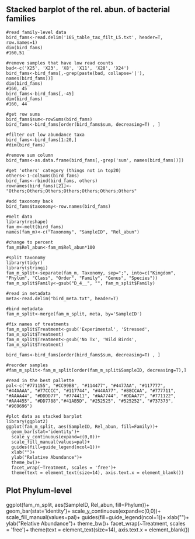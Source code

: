 ## Stacked barplot of the rel. abun. of bacterial families
```
#read family-level data
bird_fams<-read.delim('16S_table_tax_filt_L5.txt', header=T, row.names=1)
dim(bird_fams)
#160,51

#remove samples that have low read counts
bad<-c('X25', 'X23', 'X8', 'X11', 'X28', 'X24')
bird_fams<-bird_fams[,-grep(paste(bad, collapse='|'), names(bird_fams))]
dim(bird_fams)
#160, 45
bird_fams<-bird_fams[,-45]
dim(bird_fams)
#160, 44

#get row sums
bird_fams$sum<-rowSums(bird_fams)
bird_fams<-bird_fams[order(bird_fams$sum, decreasing=T) , ]

#filter out low abundance taxa
bird_fams<-bird_fams[1:20,]
#dim(bird_fams)

#remove sum column
bird_fams<-as.data.frame(bird_fams[,-grep('sum', names(bird_fams))])

#get 'others' category (things not in top20)
others<-1-colSums(bird_fams)
bird_fams<-rbind(bird_fams, others)
rownames(bird_fams)[21]<-"Others;Others;Others;Others;Others;Others;Others"

#add taxonomy back
bird_fams$taxonomy<-row.names(bird_fams)

#melt data
library(reshape)
fam_m<-melt(bird_fams)
names(fam_m)<-c("Taxonomy", "SampleID", "Rel_abun")

#change to percent
fam_m$Rel_abun<-fam_m$Rel_abun*100

#split taxonomy
library(tidyr)
library(stringi)
fam_m_split<-separate(fam_m, Taxonomy, sep=";", into=c("Kingdom", "Phylum", "Class", "Order", "Family", "Genus", "Species"))
fam_m_split$Family<-gsub("D_4__", "", fam_m_split$Family)

#read in metadata
meta<-read.delim("bird_meta.txt", header=T)

#bind metadata
fam_m_split<-merge(fam_m_split, meta, by='SampleID')

#fix names of treatments
fam_m_split$Treatment<-gsub('Experimental', 'Stressed', fam_m_split$Treatment)
fam_m_split$Treatment<-gsub('No Tx', 'Wild Birds', fam_m_split$Treatment)

bird_fams<-bird_fams[order(bird_fams$sum, decreasing=T) , ]

#reorder samples
#fam_m_split<-fam_m_split[order(fam_m_split$SampleID, decreasing=T),]

#read in the best pallette
pal<-c("#771155", "#CC99BB", "#114477", "#4477AA", "#117777", "#44AAAA", "#77CCCC", "#117744", "#44AA77", "#88CCAA", "#777711", "#AAAA44", "#DDDD77", "#774411", "#AA7744", "#DDAA77", "#771122", "#AA4455", "#DD7788","#41AB5D", "#252525", "#525252", "#737373", "#969696")

#plot data as stacked barplot
library(ggplot2)
ggplot(fam_m_split, aes(SampleID, Rel_abun, fill=Family))+
  geom_bar(stat='identity')+
  scale_y_continuous(expand=c(0,0))+
  scale_fill_manual(values=pal)+
  guides(fill=guide_legend(ncol=1))+
  xlab("")+
  ylab("Relative Abundance")+
  theme_bw()+
  facet_wrap(~Treatment, scales = 'free')+
  theme(text = element_text(size=14), axis.text.x = element_blank())
```

## Plot Phylum-level
ggplot(fam_m_split, aes(SampleID, Rel_abun, fill=Phylum))+
  geom_bar(stat='identity')+
  scale_y_continuous(expand=c(0,0))+
  scale_fill_manual(values=pal)+
  guides(fill=guide_legend(ncol=1))+
  xlab("")+
  ylab("Relative Abundance")+
  theme_bw()+
  facet_wrap(~Treatment, scales = 'free')+
  theme(text = element_text(size=14), axis.text.x = element_blank())
```
